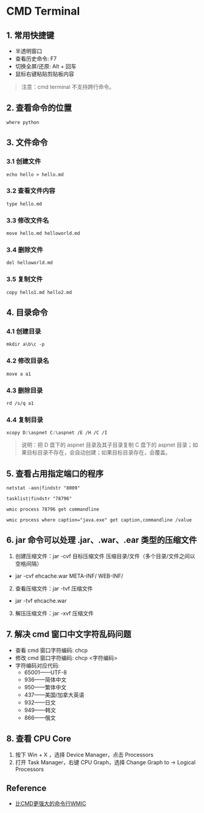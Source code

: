 # CMD Terminal

## 1. 常用快捷键
- 半透明窗口
- 查看历史命令: F7
- 切换全屏/还原: Alt + 回车 
- 鼠标右键粘贴剪贴板内容
>注意：cmd terminal 不支持跨行命令。
	
## 2. 查看命令的位置
```console
where python
```

## 3. 文件命令

### 3.1 创建文件
```console
echo hello > hello.md
```
### 3.2 查看文件内容
```console
type hello.md
```
### 3.3 修改文件名
```console
move hello.md helloworld.md
```
### 3.4 删除文件
```console
del helloworld.md
```
### 3.5 复制文件
```console
copy hello1.md hello2.md
```

## 4. 目录命令

### 4.1 创建目录
```console
mkdir a\b\c -p
```
### 4.2 修改目录名
```console
move a a1
```
### 4.3 删除目录
```console
rd /s/q a1
```
### 4.4 复制目录
```console
xcopy D:\aspnet C:\aspnet /E /H /C /I
```
>说明：把 D 盘下的 aspnet 目录及其子目录复制 C 盘下的 aspnet 目录；如果目标目录不存在，会自动创建；如果目标目录存在，会覆盖。

## 5. 查看占用指定端口的程序
```console
netstat -aon|findstr "8009"
```

```console
tasklist|findstr "78796"
```

```console
wmic process 78796 get commandline
```

```console
wmic process where caption="java.exe" get caption,commandline /value
```

## 6. jar 命令可以处理 .jar、.war、.ear 类型的压缩文件
1. 创建压缩文件：jar -cvf 目标压缩文件 压缩目录/文件（多个目录/文件之间以空格间隔）
- jar -cvf ehcache.war META-INF/ WEB-INF/
2. 查看压缩文件：jar -tvf 压缩文件
- jar -tvf ehcache.war 
3. 解压压缩文件：jar -xvf 压缩文件

## 7. 解决 cmd 窗口中文字符乱码问题
- 查看 cmd 窗口字符编码: chcp 
- 修改 cmd 窗口字符编码: chcp <字符编码>
- 字符编码对应代码:
	- 65001——UTF-8
	- 936——简体中文
	- 950——繁体中文
	- 437——美国/加拿大英语
	- 932——日文
	- 949——韩文
	- 866——俄文

## 8. 查看 CPU Core 
1. 按下 Win + X ，选择 Device Manager，点击 Processors
2. 打开 Task Manager，右键 CPU Graph，选择 Change Graph to -> Logical Processors
	
## Reference
- [比CMD更强大的命令行WMIC](https://www.cnblogs.com/top5/p/3143837.html)
